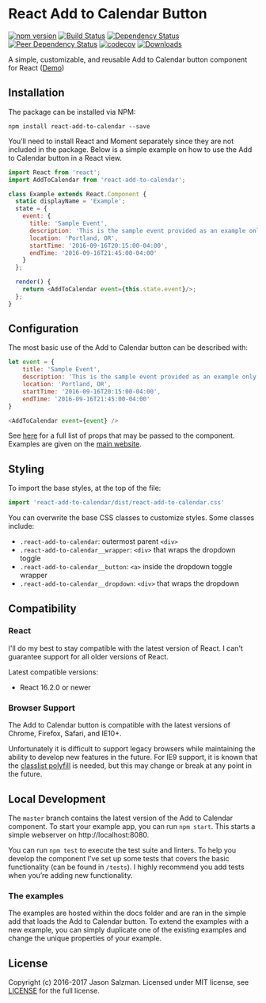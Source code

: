 # React Add to Calendar Button

[![npm version](https://badge.fury.io/js/react-add-to-calendar.svg)](https://badge.fury.io/js/react-add-to-calendar)
[![Build Status](https://travis-ci.org/jasonsalzman/react-add-to-calendar.svg?branch=master)](https://travis-ci.org/jasonsalzman/react-add-to-calendar)
[![Dependency Status](https://img.shields.io/david/strongloop/express.svg?maxAge=2592000)](https://david-dm.org/jasonsalzman/react-add-to-calendar)
[![Peer Dependency Status](https://img.shields.io/david/peer/webcomponents/generator-element.svg?maxAge=2592000)](https://david-dm.org/jasonsalzman/react-add-to-calendar)
[![codecov](https://codecov.io/gh/jasonsalzman/react-add-to-calendar/branch/master/graph/badge.svg)](https://codecov.io/gh/jasonsalzman/react-add-to-calendar)
[![Downloads](http://img.shields.io/npm/dm/react-add-to-calendar.svg)](https://npmjs.org/package/react-add-to-calendar)

A simple, customizable, and reusable Add to Calendar button component for React ([Demo](https://jasonsalzman.github.io/react-add-to-calendar/))

## Installation

The package can be installed via NPM:

```
npm install react-add-to-calendar --save
```

You’ll need to install React and Moment separately since they are not included in the package. Below is a simple example on how to use the Add to Calendar button in a React view.

```js
import React from 'react';
import AddToCalendar from 'react-add-to-calendar';

class Example extends React.Component {
  static displayName = 'Example';
  state = {
    event: {
      title: 'Sample Event',
      description: 'This is the sample event provided as an example only',
      location: 'Portland, OR',
      startTime: '2016-09-16T20:15:00-04:00',
      endTime: '2016-09-16T21:45:00-04:00'
    }
  };

  render() {
    return <AddToCalendar event={this.state.event}/>;
  };
}
```

## Configuration

The most basic use of the Add to Calendar button can be described with:

```js
let event = {
    title: 'Sample Event',
    description: 'This is the sample event provided as an example only',
    location: 'Portland, OR',
    startTime: '2016-09-16T20:15:00-04:00',
    endTime: '2016-09-16T21:45:00-04:00'
}

<AddToCalendar event={event} />
```

See [here](https://github.com/jasonsalzman/react-add-to-calendar/blob/master/docs/ReactAddToCalendar.md) for a full list of props that may be passed to the component. Examples are given on the [main website](https://jasonsalzman.github.io/react-add-to-calendar).

## Styling

To import the base styles, at the top of the file:

```js
import 'react-add-to-calendar/dist/react-add-to-calendar.css'
```

You can overwrite the base CSS classes to customize styles. Some classes include:
- `.react-add-to-calendar`: outermost parent `<div>`
- `.react-add-to-calendar__wrapper`: `<div>` that wraps the dropdown toggle
- `.react-add-to-calendar__button`: `<a>` inside the dropdown toggle wrapper
- `.react-add-to-calendar__dropdown`: `<div>` that wraps the dropdown

## Compatibility

### React

I'll do my best to stay compatible with the latest version of React. I can't guarantee support for all older versions of React.

Latest compatible versions:
- React 16.2.0 or newer

### Browser Support

The Add to Calendar button is compatible with the latest versions of Chrome, Firefox, Safari, and IE10+.

Unfortunately it is difficult to support legacy browsers while maintaining the ability to develop new features in the future.  For IE9 support, it is known that the [classlist polyfill](https://www.npmjs.com/package/classlist-polyfill) is needed, but this may change or break at any point in the future.

## Local Development

The `master` branch contains the latest version of the Add to Calendar component. To start your example app, you can run `npm start`. This starts a simple webserver on http://localhost:8080.

You can run `npm test` to execute the test suite and linters. To help you develop the component I’ve set up some tests that covers the basic functionality (can be found in  `/tests`). I highly recommend you add tests when you’re adding new functionality.

### The examples
The examples are hosted within the docs folder and are ran in the simple add that loads the Add to Calendar button. To extend the examples with a new example, you can simply duplicate one of the existing examples and change the unique properties of your example.

## License

Copyright (c) 2016-2017 Jason Salzman. Licensed under MIT license, see [LICENSE](LICENSE) for the full license.
